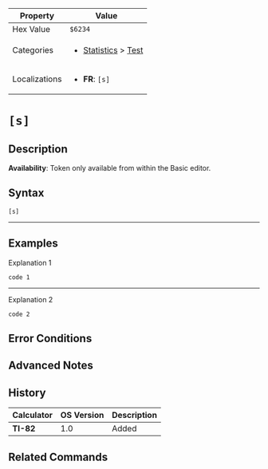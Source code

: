 | Property      | Value |
|---------------|-------|
| Hex Value     | `$6234`|
| Categories    | <ul><li>[Statistics](<../categories/Statistics.md>) > [Test](<../categories/Statistics.md#Test>)</li></ul> |
| Localizations | <ul><li><b>FR</b>: `[s]`</li></ul> |

# `[s]`

## Description



<b>Availability</b>: Token only available from within the Basic editor.

## Syntax
`[s]`

<hr>

## Examples

Explanation 1
```ti-basic
code 1
```
---
Explanation 2
```ti-basic
code 2
```

## Error Conditions


## Advanced Notes


## History
| Calculator | OS Version | Description |
|------------|------------|-------------|
| <b>TI-82</b> | 1.0 | Added

## Related Commands

    